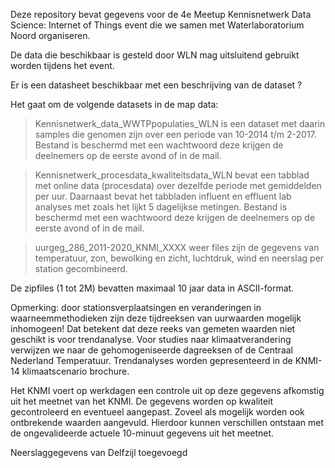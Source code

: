 Deze repository bevat gegevens voor de 4e Meetup Kennisnetwerk Data Science: Internet of Things event die we samen met Waterlaboratorium Noord organiseren. 

De data die beschikbaar is gesteld door WLN mag uitsluitend gebruikt worden tijdens het event.


Er is een datasheet beschikbaar met een beschrijving van de dataset ?

Het gaat om de volgende datasets in de map data:

> Kennisnetwerk_data_WWTPpopulaties_WLN  is een dataset met daarin samples die genomen zijn over een periode van 10-2014 t/m 2-2017. Bestand is beschermd met een wachtwoord deze krijgen de deelnemers op de eerste avond of in de mail.

> Kennisnetwerk_procesdata_kwaliteitsdata_WLN bevat een tabblad met online data (procesdata) over dezelfde periode met gemiddelden per      uur. Daarnaast bevat het tabbladen influent en effluent lab analyses met zoals het lijkt 5 dagelijkse metingen. Bestand is beschermd met een wachtwoord deze krijgen de deelnemers op de eerste avond of in de mail.

> uurgeg_286_2011-2020_KNMI_XXXX weer files zijn de gegevens van temperatuur, zon, bewolking en zicht, luchtdruk, wind en neerslag per station gecombineerd.

De zipfiles (1 tot 2M) bevatten maximaal 10 jaar data in ASCII-format.

Opmerking: door stationsverplaatsingen en veranderingen in waarneemmethodieken zijn deze tijdreeksen van uurwaarden mogelijk inhomogeen! Dat betekent dat deze reeks van gemeten waarden niet geschikt is voor trendanalyse. Voor studies naar klimaatverandering verwijzen we naar de gehomogeniseerde dagreeksen of de Centraal Nederland Temperatuur. Trendanalyses worden gepresenteerd in de KNMI-14 klimaatscenario brochure.

Het KNMI voert op werkdagen een controle uit op deze gegevens afkomstig uit het meetnet van het KNMI. De gegevens worden op kwaliteit gecontroleerd en eventueel aangepast. Zoveel als mogelijk worden ook ontbrekende waarden aangevuld. Hierdoor kunnen verschillen ontstaan met de ongevalideerde actuele 10-minuut gegevens uit het meetnet.

Neerslaggegevens van Delfzijl toegevoegd
